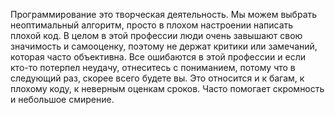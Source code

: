 
Программирование это творческая деятельность. Мы можем выбрать неоптимальный алгоритм, просто в плохом настроении написать плохой код. В целом в этой профессии люди очень завышают свою значимость и самооценку, поэтому не держат критики или замечаний, которая часто объективна. Все ошибаются в этой профессии и если кто-то потерпел неудачу, отнеситесь с пониманием, потому что в следующий раз, скорее всего будете вы. Это относится и к багам, к плохому коду, к неверным оценкам сроков. Часто помогает скромность и небольшое смирение.
